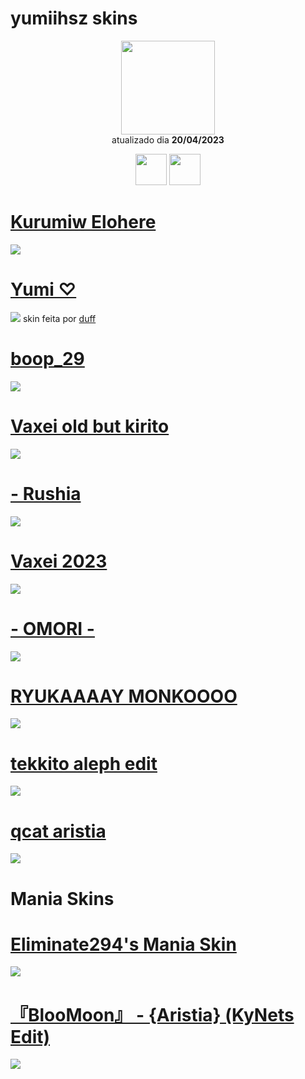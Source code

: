 # yumiihsz skins

<p align="center">
   <a href="https://osu.ppy.sh/users/13819731">
    <img src="https://a.ppy.sh/13819731"
         width="150"
         height "150">
   </a>
<br>
  atualizado dia
  <b> 20/04/2023 </b>
</p>
   <p align="center">
   <a href="https://twitter.com/yumiizada">
  <img src="https://i.imgur.com/PUQ5uWf.png" 
       width="50" 
       height="50"></a>
     <a href="https://www.twitch.tv/yumiihsz">
  <img src="https://i.imgur.com/HM030lk.png" 
       width="50" 
       height="50"></a>
<br>
   </p>

 # [Kurumiw Elohere](https://github.com/Yumiih/Skins/raw/main/yumiihsz/Kurumi%20elohere.osk)
 [![](https://cdn.discordapp.com/attachments/761350425483935744/1098761945215143966/screenshot394.jpg)](https://github.com/Yumiih/Skins/raw/main/yumiihsz/Kurumi%20elohere.osk)
 # [Yumi ♡](https://github.com/Yumiih/Skins/raw/main/yumiihsz/Yumi%20%E2%99%A1.osk)
   [![](https://cdn.discordapp.com/attachments/905555878877470741/1098728965948063845/screenshot372.jpg)](https://github.com/Yumiih/Skins/raw/main/yumiihsz/Yumi%20%E2%99%A1.osk)
skin feita por [duff](https://osu.ppy.sh/users/5805029)

# [boop_29](https://github.com/Yumiih/Skins/raw/main/yumiihsz/boop.osk)
[![](https://media.discordapp.net/attachments/1052716407546183744/1098837167050068058/screenshot424.jpg?width=1191&height=670)](https://github.com/Yumiih/Skins/raw/main/yumiihsz/boop.osk)

# [Vaxei old but kirito](https://github.com/Yumiih/Skins/raw/main/yumiihsz/-%20Vaxei%20old%20but%20kirito.osk)
[![](https://media.discordapp.net/attachments/1052716407546183744/1098837167851180092/screenshot421.jpg?width=1191&height=670)](https://github.com/Yumiih/Skins/raw/main/yumiihsz/-%20Vaxei%20old%20but%20kirito.osk)

# [- Rushia](https://github.com/Yumiih/Skins/raw/main/yumiihsz/-_Rushia.osk)
[![](https://media.discordapp.net/attachments/1052716407546183744/1098837166806794301/screenshot418.jpg?width=1191&height=670)](https://github.com/Yumiih/Skins/raw/main/yumiihsz/-_Rushia.osk)

# [Vaxei 2023](https://github.com/Yumiih/Skins/raw/main/yumiihsz/Vaxei_2023t.osk)
[![](https://media.discordapp.net/attachments/1052716407546183744/1098842844212506624/screenshot436.jpg?width=1191&height=670)](https://github.com/Yumiih/Skins/raw/main/yumiihsz/Vaxei_2023t.osk)

# [- OMORI -](https://github.com/Yumiih/Skins/raw/main/yumiihsz/%E3%80%8C%20OMORI%20%E3%80%8D.osk)
[![](https://media.discordapp.net/attachments/1052716407546183744/1098842844451586079/screenshot430.jpg?width=1191&height=670)](https://github.com/Yumiih/Skins/raw/main/yumiihsz/%E3%80%8C%20OMORI%20%E3%80%8D.osk)

# [RYUKAAAAY MONKOOOO](https://github.com/Yumiih/Skins/raw/main/yumiihsz/tekkito%20aleph%20edit.osk)
[![](https://media.discordapp.net/attachments/1052716407546183744/1098842845324001301/screenshot427.jpg?width=1191&height=670)](https://github.com/Yumiih/Skins/raw/main/yumiihsz/tekkito%20aleph%20edit.osk)

# [tekkito aleph edit](https://github.com/Yumiih/Skins/raw/main/yumiihsz/tekkito%20aleph%20edit.osk)
[![](https://cdn.discordapp.com/attachments/1052716407546183744/1098842844699054170/screenshot429.jpg)](https://github.com/Yumiih/Skins/raw/main/yumiihsz/tekkito%20aleph%20edit.osk)

# [qcat aristia](https://github.com/Yumiih/Skins/raw/main/yumiihsz/QRISTIA.osk)
[![](https://media.discordapp.net/attachments/1052716407546183744/1098842844900372480/screenshot428.jpg?width=1191&height=670)](https://github.com/Yumiih/Skins/raw/main/yumiihsz/QRISTIA.osk)

# Mania Skins

# [Eliminate294's Mania Skin](https://github.com/Yumiih/Skins/raw/main/yumiihsz/Eliminate294's%20Mania%20Skin.osk)
[![](https://cdn.discordapp.com/attachments/1052716407546183744/1098837167419170919/screenshot423.jpg)](https://github.com/Yumiih/Skins/raw/main/yumiihsz/Eliminate294's%20Mania%20Skin.osk)

# [『BlooMoon』 - {Aristia} (KyNets Edit)](https://github.com/Yumiih/Skins/raw/main/yumiihsz/%E3%80%8EBlooMoon%E3%80%8F%20-%20%7BAristia%7D%20(KyNets%20Edit).osk)
[![](https://cdn.discordapp.com/attachments/1052716407546183744/1098837167658237952/screenshot422.jpg)](https://github.com/Yumiih/Skins/raw/main/yumiihsz/%E3%80%8EBlooMoon%E3%80%8F%20-%20%7BAristia%7D%20(KyNets%20Edit).osk)

